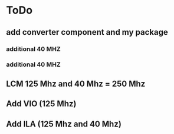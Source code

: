 # ToDo

## add converter component and my package
### additional 40 MHZ
### additional 40 MHZ

## LCM 125 Mhz and 40 Mhz = 250 Mhz 
## Add VIO (125 Mhz)
## Add ILA (125 Mhz and 40 Mhz) 